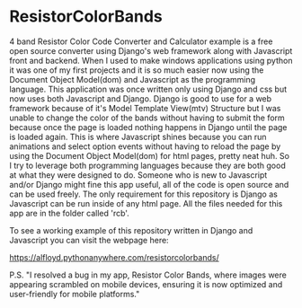 # ResistorColorBands 

4 band Resistor Color Code Converter and Calculator example is a free open source converter using Django's web framework along with Javascript front and backend. 
When I used to make windows applications using python it was one of my first projects and it is so much easier now using the Document Object Model(dom) and Javascript as the programming language.
This application was once written only using Django and css but now uses both Javascript and Django. Django is good to use for a web framework because of it's Model Template View(mtv) Structure 
but I was unable to change the color of the bands without having to submit the form because once the page is loaded nothing happens in Django until the page is loaded again. This is where Javascript 
shines because you can run animations and select option events without having to reload the page by using the Document Object Model(dom) for html pages, pretty neat huh. So I try to leverage both
programming languages because they are both good at what they were designed to do. Someone who is new to Javascript and/or Django might fine this app useful, all of the code is open source and can
be used freely. The only requirement for this repository is Django as Javascript can be run inside of any html page. All the files needed for this app are in the folder called 'rcb'.


To see a working example of this repository written in Django and Javascript you can visit the webpage here:

https://alfloyd.pythonanywhere.com/resistorcolorbands/ 


P.S. 
"I resolved a bug in my app, Resistor Color Bands, where images were appearing scrambled on mobile devices, ensuring it is now optimized and user-friendly for mobile platforms."




